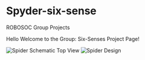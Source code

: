 # Spyder-six-sense
ROBOSOC Group Projects

Hello Welcome to the Group: Six-Senses Project Page!

![Spider Schematic Top View](https://github.com/doyun-gu/SPYDER/assets/128914278/429366fc-0fdc-487c-ba20-b93adb9a900c)
![Spider Design](https://github.com/doyun-gu/SPYDER/assets/128914278/4de50b91-f7b9-4c4d-a30a-c7b7dd0d9960)
